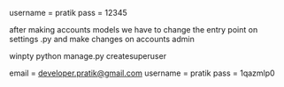 username = pratik 
pass = 12345

after making accounts models we have to change the entry point on settings .py and make changes on accounts admin 

winpty python manage.py createsuperuser

email = developer.pratik@gmail.com
username = pratik 
pass = 1qazmlp0